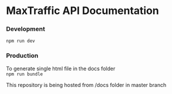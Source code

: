 # MaxTraffic API Documentation
### Development
```npm run dev```

### Production
To generate single html file in the docs folder</br>
```npm run bundle```</br>

This repository is being hosted from /docs folder in master branch

